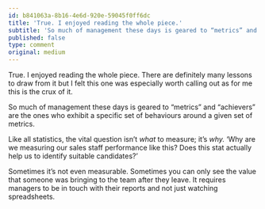 ```yaml
---
id: b841063a-8b16-4e6d-920e-59045f0ff6dc
title: 'True. I enjoyed reading the whole piece.'
subtitle: 'So much of management these days is geared to “metrics” and “achievers” are the ones who exhibit a specific set of behaviours around a…'
published: false
type: comment
original: medium
---
```




True. I enjoyed reading the whole piece. There are definitely many lessons to draw from it but I felt this one was especially worth calling out as for me this is the crux of it.

So much of management these days is geared to “metrics” and “achievers” are the ones who exhibit a specific set of behaviours around a given set of metrics.

Like all statistics, the vital question isn’t *what* to measure; it’s *why.* ‘Why are we measuring our sales staff performance like this? Does this stat actually help us to identify suitable candidates?’

Sometimes it’s not even measurable. Sometimes you can only see the value that someone was bringing to the team after they leave. It requires managers to be in touch with their reports and not just watching spreadsheets.

